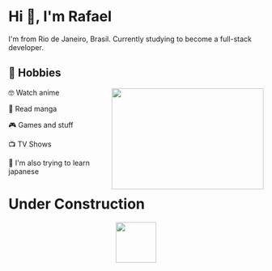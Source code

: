 <!--
**rafaelongo45/rafaelongo45** is a ✨ _special_ ✨ repository because its `README.md` (this file) appears on your GitHub profile.

Here are some ideas to get you started:

- 🔭 I’m currently working on ...
- 🌱 I’m currently learning ...
- 👯 I’m looking to collaborate on ...
- 🤔 I’m looking for help with ...
- 💬 Ask me about ...
- 📫 How to reach me: ...
- 😄 Pronouns: ...
- ⚡ Fun fact: ...
-->

<h1>Hi 👋, I'm Rafael </h1>

I'm from Rio de Janeiro, Brasil. Currently studying to become a full-stack developer. 


<h2>
📅 Hobbies</h2>
<img align="right" width="300" height="200" src="https://i.pinimg.com/originals/ec/e0/71/ece0713676b92973b1cebcbcf6996b1e.gif">

:nerd_face: Watch anime 

:open_book: Read manga 

:video_game: Games and stuff 

:tv: TV Shows

:japanese_ogre: I'm also trying to learn japanese 





<h1>
  Under Construction
</h1>
<p align="center">
  <img src="https://c.tenor.com/MRCIli40TYoAAAAi/under-construction90s-90s.gif" width="80" height="80" />
</p>




